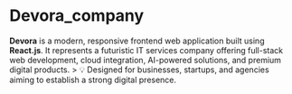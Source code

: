 # Devora_company
**Devora** is a modern, responsive frontend web application built using **React.js**. It represents a futuristic IT services company offering full-stack web development, cloud integration, AI-powered solutions, and premium digital products.   > 💡 Designed for businesses, startups, and agencies aiming to establish a strong digital presence.
